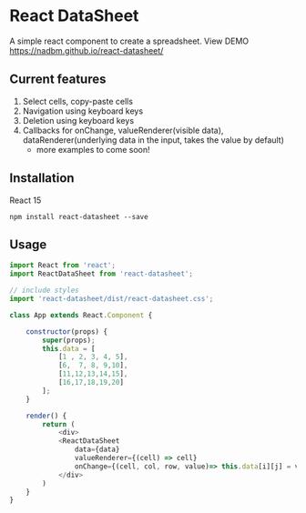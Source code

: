 # React DataSheet 

A simple react component to create a spreadsheet.
View DEMO https://nadbm.github.io/react-datasheet/

## Current features
1. Select cells, copy-paste cells
2. Navigation using keyboard keys
3. Deletion using keyboard keys 
4. Callbacks for onChange, valueRenderer(visible data), dataRenderer(underlying data in the input, takes the value by default)
    * more examples to come soon! 

## Installation    
React 15

    npm install react-datasheet --save


## Usage
``` javascript
import React from 'react';
import ReactDataSheet from 'react-datasheet';

// include styles
import 'react-datasheet/dist/react-datasheet.css';

class App extends React.Component {

    constructor(props) {
        super(props);
        this.data = [
			[1 , 2, 3, 4, 5],
			[6,  7, 8, 9,10],
			[11,12,13,14,15],
			[16,17,18,19,20]
		];
    }

    render() {
        return (
            <div>
			<ReactDataSheet 
				data={data}
				valueRenderer={(cell) => cell}
				onChange={(cell, col, row, value)=> this.data[i][j] = value} />
            </div>
        )
    }
}
```

